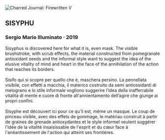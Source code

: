 <div class="artwork-of-the-day">
  <div class="container">
    <div class="img-wrapper">
      <img
        src="https://uploads1.wikiart.org/00281/images/sergio-illuminato/sisyphus.jpg!Large.jpg"
        alt="Charred Journal: Firewritten V" />
    </div>
    <div class="artwork-detail">
      <div class="artwork-origin"> 
        <h2 class="artwork-name">SISYPHU</h2>
        <h3 class="artist">
          Sergio Mario Illuminato
                    ·  2019
        </h3>
      </div>
      <p class="description">
        <span class="artwork-description-text ng-binding" ng-bind-html="viewModel.ArtworkOfTheDay.Description | unsafe">Sisyphus is discovered here for what it is, even mask. The visible brushstroke, with scrub effects, the material constructed from pomegranate antioxidant seeds and the informal style want to suggest the idea of the elusive vitality of mind and heart in the face of the annihilation of the action that reaches its borders.<br><br>Sisifo qui si scopre per quello che è, maschera persino. La pennellata visibile, con effetti a macchia, il materico costruito da semi antiossidanti di melograno e lo stile informale vogliono suggerire l’idea della inafferrabile vitalità di mente e cuore di fronte all'annientamento dell’agire che giunge ai propri confini.<br><br>Sisyphe est découvert ici pour ce qu'il est, même un masque. Le coup de pinceau visible, avec des effets de gommage, le matériau construit à partir de graines de grenade antioxydantes et le style informel veulent suggérer l'idée de la vitalité insaisissable de l'esprit et du cœur face à l'anéantissement de l'action qui atteint ses frontières.</span>
                        <div class="text-shadow-container" ng-show="showShadow" style=""></div>
      </p>
    </div>
  </div>

</div>
